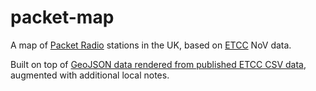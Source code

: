 # packet-map

A map of [Packet Radio](https://en.wikipedia.org/wiki/Packet_radio) stations in the UK,
based on [ETCC](https://ukrepeater.net/) NoV data.

Built on top of [GeoJSON data rendered from published ETCC CSV data](https://github.com/doismellburning/etcc-csv-scrape),
augmented with additional local notes.
